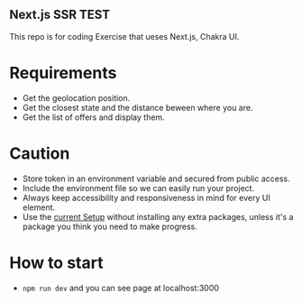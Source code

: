 ## Next.js SSR TEST
This repo is for coding Exercise that ueses Next.js, Chakra UI.

# Requirements
-  Get the geolocation position.
- Get the closest state and the distance beween where you are.
- Get the list of offers and display them.

# Caution
- Store token in an environment variable and secured from public access.
- Include the environment file so we can easily run your project.
- Always keep accessibility and responsiveness in mind for every UI element.
- Use the [current Setup](#setup) without installing any extra packages, unless it's a package you think you need to make progress.

# How to start
- `npm run dev` and you can see page at localhost:3000
